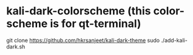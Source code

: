 # kali-dark-colorscheme (this color-scheme is for qt-terminal)
git clone https://github.com/hkrsanjeet/kali-dark-theme
sudo ./add-kali-dark.sh


